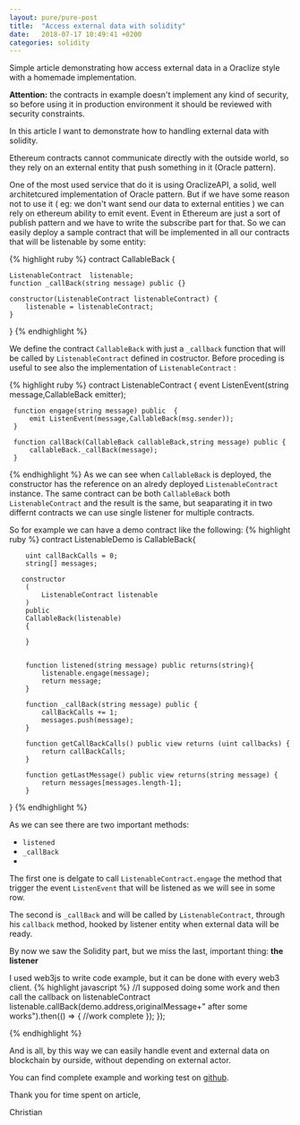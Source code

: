 ```yaml
---
layout: pure/pure-post
title:  "Access external data with solidity"
date:   2018-07-17 10:49:41 +0200
categories: solidity
---
```

Simple article demonstrating how access external data in a Oraclize style with a homemade implementation.


**Attention:** the contracts in example doesn't implement any kind of security, so before using it in production environment it should be reviewed with security constraints.

In this article I want to demonstrate how to handling external data with solidity.

Ethereum contracts cannot communicate directly with the outside world, so they rely on an external entity that push something in it (Oracle pattern).

One of the most used service that do it is using OraclizeAPI, a solid, well architetcured implementation of Oracle pattern.
But if we have some reason not to use it ( eg: we don't want send our data to external entities ) we can rely on ethereum ability to emit event.
Event in Ethereum are just a sort of publish pattern and we have to write the subscribe part for that.
So we can easily deploy a sample contract that will be implemented in all our contracts that will be listenable by some entity:

{% highlight ruby %}
contract CallableBack {


    ListenableContract  listenable;
    function _callBack(string message) public {}

    constructor(ListenableContract listenableContract) {
        listenable = listenableContract;
    }

    

}
{% endhighlight %} 

We define the contract `CallableBack` with just a `_callback` function that will be called by `ListenableContract` defined in costructor.
Before proceding is useful to see also the implementation of `ListenableContract` :

{% highlight ruby %}
contract ListenableContract {
     event ListenEvent(string message,CallableBack emitter);

     function engage(string message) public  {
         emit ListenEvent(message,CallableBack(msg.sender));
     }

     function callBack(CallableBack callableBack,string message) public {
         callableBack._callBack(message);
     }
{% endhighlight %} 
As we can see when `CallableBack` is deployed, the constructor has the reference on an alredy deployed `ListenableContract` instance.
The same contract can be both `CallableBack` both `ListenableContract` and the result is the same, but seaparating it in two differnt contracts we can use single listener for multiple contracts.

So for example we can have a demo contract like the following:
{% highlight ruby %}
contract ListenableDemo is CallableBack{

        uint callBackCalls = 0;
        string[] messages;

       constructor
        (
            ListenableContract listenable
        )
        public
        CallableBack(listenable)
        {

        }


        function listened(string message) public returns(string){
            listenable.engage(message);
            return message;
        }

        function _callBack(string message) public {
            callBackCalls += 1;
            messages.push(message);
        }

        function getCallBackCalls() public view returns (uint callbacks) {
            return callBackCalls;
        }

        function getLastMessage() public view returns(string message) {
            return messages[messages.length-1];
        }

}
{% endhighlight %} 

As we can see there are two important methods: 
- `listened`
- `_callBack`
- 
The first one is delgate to call `ListenableContract.engage` the method that trigger the 
event `ListenEvent` that will be listened as we will see in some row.

The second is `_callBack` and will be called by  `ListenableContract`, through his `callback` method, hooked by listener entity when external data will be ready.

By now we saw the Solidity part, but we miss the last, important thing:
**the listener**


I used web3js to write code example, but it can be done with every web3 client.
{% highlight javascript %} 
      //I supposed doing some work and then call the callback on listenableContract
                    listenable.callBack(demo.address,originalMessage+" after some works").then(() => {
                        //work complete
                        });
                    });

{% endhighlight %}

And is all, by this way we can easily handle event and external data on blockchain by ourside, without depending on external actor.

You can find complete example and working test on [github][github-repository].

Thank you for time spent on article,

Christian

[github-repository]: https://github.com/officina0/external-data-ethereum
